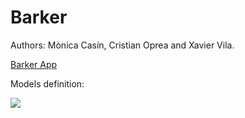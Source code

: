 # Barker

Authors: Mònica Casín, Cristian Oprea and Xavier Vila.

[Barker App](https://boiling-mountain-92736.herokuapp.com/)

Models definition:

[![](https://mermaid.ink/img/pako:eNp9kcFuwjAMhl8l8hleoOftjoZ2y8U0LlhqEua4CNT23dfQIiiZ5kOk_Pn8-0_SQx0dQQUkH4xHQW-DmWonseGWzDBst8NgvhOJqcyZRJFDKpnYm11MOjEnfDvu522upMLhaA4cCw0vqCizPC4G2XBtXsfwGiCLL_Yc1LArrJWuWoieHONTdah0X1YJvuino2nGOL_C40aVsZAoOHLmcLOwZoeSFar58if8T_j3RLABT-KR3fRb9z4LeiJPFvIMRw12reYBGe3OufXTsUaBqsE20Qaw07i_hRoqlY4e0PLvCzX-AgcRpp0)](https://mermaid-js.github.io/mermaid-live-editor/edit#pako:eNp9kcFuwjAMhl8l8hleoOftjoZ2y8U0LlhqEua4CNT23dfQIiiZ5kOk_Pn8-0_SQx0dQQUkH4xHQW-DmWonseGWzDBst8NgvhOJqcyZRJFDKpnYm11MOjEnfDvu522upMLhaA4cCw0vqCizPC4G2XBtXsfwGiCLL_Yc1LArrJWuWoieHONTdah0X1YJvuino2nGOL_C40aVsZAoOHLmcLOwZoeSFar58if8T_j3RLABT-KR3fRb9z4LeiJPFvIMRw12reYBGe3OufXTsUaBqsE20Qaw07i_hRoqlY4e0PLvCzX-AgcRpp0)


